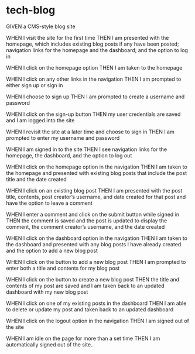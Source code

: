 # tech-blog


GIVEN a CMS-style blog site

WHEN I visit the site for the first time
THEN I am presented with the homepage, which includes existing blog posts if any have been posted; navigation 
links for the homepage and the dashboard; and the option to log in


WHEN I click on the homepage option
THEN I am taken to the homepage


WHEN I click on any other links in the navigation
THEN I am prompted to either sign up or sign in


WHEN I choose to sign up
THEN I am prompted to create a username and password


WHEN I click on the sign-up button
THEN my user credentials are saved and I am logged into the site


WHEN I revisit the site at a later time and choose to sign in
THEN I am prompted to enter my username and password


WHEN I am signed in to the site
THEN I see navigation links for the homepage, the dashboard, and the option to log out


WHEN I click on the homepage option in the navigation
THEN I am taken to the homepage and presented with existing blog posts that include the post title and the date created


WHEN I click on an existing blog post
THEN I am presented with the post title, contents, post creator’s username, and date created for that post and have the option to leave a comment


WHEN I enter a comment and click on the submit button while signed in
THEN the comment is saved and the post is updated to display the comment, the comment creator’s username, and the date created


WHEN I click on the dashboard option in the navigation
THEN I am taken to the dashboard and presented with any blog posts I have already created and the option to add a new blog post


WHEN I click on the button to add a new blog post
THEN I am prompted to enter both a title and contents for my blog post


WHEN I click on the button to create a new blog post
THEN the title and contents of my post are saved and I am taken back to an updated dashboard with my new blog post


WHEN I click on one of my existing posts in the dashboard
THEN I am able to delete or update my post and taken back to an updated dashboard


WHEN I click on the logout option in the navigation
THEN I am signed out of the site


WHEN I am idle on the page for more than a set time
THEN I am automatically signed out of the site..